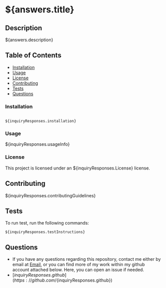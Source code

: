 # ${answers.title}

## Description

${answers.description}

## Table of Contents

* [Installation](#install)
* [Usage](#usage)
* [License](#license)
* [Contributing](#contributing)
* [Tests](#test)
* [Questions](#questions)

### Installation

```

${inquiryResponses.installation}

```

### Usage

${inquiryResponses.usageInfo}

### License

 This project is licensed under an ${inquiryResponses.License} license.

## Contributing

${inquiryResponses.contributingGuidelines}

## Tests

To run test, run the following commands:

```
${inquiryResponses.testInstructions}
```
## Questions

* If you have any questions regarding this repository, contact me either by email at [Email](${inquiryResponses.email}), or you can find more of my work within my github account attached below. Here, you can open an issue if needed.
* [${inquiryResponses.github}](https://github.com/${inquiryResponses.github})